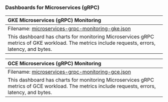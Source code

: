 ### Dashboards for Microservices (gRPC)

|GKE Microservices (gRPC) Monitoring|
|:--------------------|
|Filename: [microservices-grpc-monitoring-gke.json](microservices-grpc-monitoring-gke.json)|
|This dashboard has charts for monitoring Microservices gRPC metrics of GKE workload. The metrics include requests, errors, latency, and bytes.|

|GCE Microservices (gRPC) Monitoring|
|:--------------------|
|Filename: [microservices-grpc-monitoring-gce.json](microservices-grpc-monitoring-gce.json)|
|This dashboard has charts for monitoring Microservices gRPC metrics of GCE workload. The metrics include requests, errors, latency, and bytes.|
